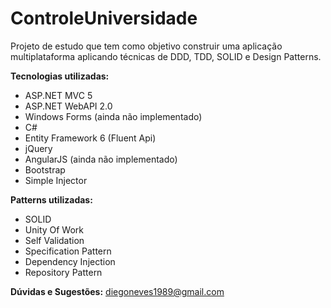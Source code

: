 # ControleUniversidade
Projeto de estudo que tem como objetivo construir uma aplicação multiplataforma aplicando técnicas de DDD, TDD, SOLID e Design Patterns.

**Tecnologias utilizadas:**
- ASP.NET MVC 5
- ASP.NET WebAPI 2.0
- Windows Forms (ainda não implementado)
- C#
- Entity Framework 6 (Fluent Api)
- jQuery
- AngularJS (ainda não implementado)
- Bootstrap
- Simple Injector

**Patterns utilizadas:**
- SOLID
- Unity Of Work
- Self Validation
- Specification Pattern
- Dependency Injection
- Repository Pattern

**Dúvidas e Sugestões:** diegoneves1989@gmail.com
